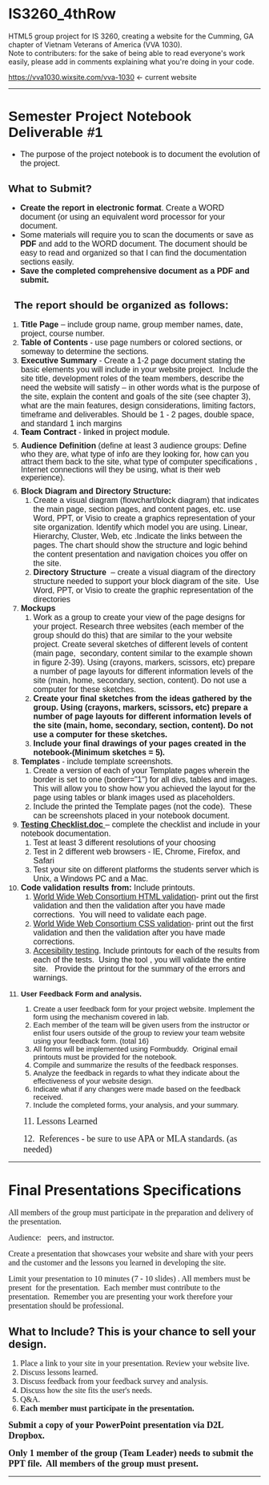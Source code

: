 # IS3260_4thRow
HTML5 group project for IS 3260, creating a website for the Cumming, GA chapter of Vietnam Veterans of America (VVA 1030).
<br/>Note to contributers: for the sake of being able to read everyone's work easily, please add in comments explaining what you're doing in your code.

https://vva1030.wixsite.com/vva-1030 <- current website
<hr>
<html>
<head>
</head>
<body>
<h1><span style="font-family: arial, helvetica, sans-serif;">Semester Project Notebook Deliverable #1</span></h1>
<ul>
<li><span style="font-family: arial, helvetica, sans-serif; font-size: 12pt;">The purpose of the project notebook is to document the evolution of the project.</span></li>
</ul>
<h2><span style="font-family: arial, helvetica, sans-serif;">What to Submit?</span></h2>
<ul>
<li><span style="font-size: 12pt; font-family: arial, helvetica, sans-serif;"><strong>Create the report in electronic format</strong>. Create a WORD document (or using an equivalent word processor for your document.&nbsp;</span></li>
<li><span style="font-size: 12pt; font-family: arial, helvetica, sans-serif;">Some materials will require you to scan the documents or save as <strong>PDF</strong> and add to the WORD document. The document should be easy to read and organized so that I can find the documentation sections easily.</span></li>
<li><span style="font-size: 12pt; font-family: arial, helvetica, sans-serif;"><strong>Save the completed comprehensive document as a PDF and submit.</strong></span></li>
</ul>
<p></p>
<h2><span style="font-family: arial, helvetica, sans-serif;">&nbsp;&nbsp;<strong>The report should be</strong> organized<strong> as follows:</strong></span></h2>
<ol style="font-family: Calibri, sans-serif; font-size: 11pt; margin-bottom: 0in;">
<li><span style="font-size: 12pt; font-family: arial, helvetica, sans-serif;"><strong>Title Page</strong>&nbsp;&ndash; include group name, group member names, date, project, course number.</span></li>
<li><span style="font-size: 12pt; font-family: arial, helvetica, sans-serif;"><strong>Table of Contents</strong>&nbsp;- use page numbers or colored sections, or someway to determine the sections.</span></li>
<li><span style="font-size: 12pt; font-family: arial, helvetica, sans-serif;"><strong>Executive Summary</strong>&nbsp;- Create a 1-2 page document stating the basic elements you will include in your website project.&nbsp; Include the site title, development roles of the team members, describe the need the website will satisfy &ndash; in other words what is the purpose of the site, explain the content and goals of the site (see chapter 3), what are the main features, design considerations, limiting factors, timeframe and deliverables. Should be 1 - 2 pages, double space, and standard 1 inch margins</span></li>
<li style="margin: 0in 0in 8pt; line-height: 107%; font-size: 11pt; font-family: Calibri, sans-serif;"><span style="font-size: 12pt; font-family: arial, helvetica, sans-serif;"><b><span style="color: black;">Team Contract</span></b><span style="color: black;">&nbsp;- linked in project module.</span></span></li>
<li style="margin: 0in 0in 8pt; line-height: 107%; font-size: 11pt; font-family: Calibri, sans-serif;"><span style="font-size: 12pt; font-family: arial, helvetica, sans-serif;"><strong>Audience Definition</strong>&nbsp;(define at least 3 audience groups: Define who they are, what type of info are they looking for, how can you attract them back to the site, what type of computer specifications , Internet connections will they be using, what is their web experience).</span></li>
<li><strong><span style="font-size: 12pt; font-family: arial, helvetica, sans-serif;">Block Diagram and Directory Structure:</span></strong>
<ol>
<li><span style="font-size: 12pt; font-family: arial, helvetica, sans-serif;">Create a visual diagram (flowchart/block diagram) that indicates the main page, section pages, and content pages, etc. use Word, PPT, or Visio to create a graphics representation of your site organization. Identify which model you are using. Linear, Hierarchy, Cluster, Web, etc .Indicate the links between the pages. The chart should show the structure and logic behind the content presentation and navigation choices you offer on the site.</span></li>
<li><span style="font-size: 12pt; font-family: arial, helvetica, sans-serif;"><strong>Directory Structure&nbsp;</strong>&nbsp;&ndash; create a visual diagram of the directory structure needed to support your block diagram of the site.&nbsp; Use Word, PPT, or Visio to create the graphic representation of the directories</span></li>
</ol>
</li>
<li><span style="font-size: 12pt; font-family: arial, helvetica, sans-serif;"><strong>Mockups&nbsp;</strong></span>
<ol>
<li><span style="font-size: 12pt; font-family: arial, helvetica, sans-serif;">Work as a group to&nbsp;create your view of the page designs for your project. Research three websites (each member of the group should do this) that are similar to the your website project. Create several sketches of different levels of content (main page,&nbsp; secondary, content similar to the example shown in figure 2-39). Using (crayons, markers, scissors, etc) prepare a number of page layouts for different information levels of the site (main, home, secondary, section, content). Do not use a computer for these sketches.</span></li>
<li><span style="font-size: 12pt; font-family: arial, helvetica, sans-serif;"><strong>Create your final sketches from the ideas gathered by the group. Using (crayons, markers, scissors, etc) prepare a number of page layouts for different information levels of the site (main, home, secondary, section, content). Do not use a computer for these sketches.</strong></span></li>
<li><span style="font-size: 12pt; font-family: arial, helvetica, sans-serif;"><strong>Include your final drawings of your pages created in the notebook-(Minimum sketches = 5).</strong></span></li>
</ol>
</li>
<li><span style="font-size: 12pt; font-family: arial, helvetica, sans-serif;"><strong>Templates&nbsp;</strong>- include template screenshots.&nbsp;</span>
<ol>
<li><span style="font-size: 12pt; font-family: arial, helvetica, sans-serif;">Create a version of each of your Template pages wherein the border is set to one (border="1") for all divs, tables and images. This will allow you to show how you achieved the layout for the page using tables or blank images used as placeholders.</span></li>
<li><span style="font-size: 12pt; font-family: arial, helvetica, sans-serif;">Include the printed the Template pages (not the code). &nbsp;These can be screenshots placed in your notebook document.</span></li>
</ol>
</li>
<li><span style="font-size: 12pt; font-family: arial, helvetica, sans-serif;"><strong><a href="/content/enforced/170852-CO.430.IS3260.12934.20134/testing_checklist.doc">Testing Checklist.doc&nbsp;</a></strong>&ndash; complete the checklist and include in your notebook documentation.</span>
<ol>
<li><span style="font-size: 12pt; font-family: arial, helvetica, sans-serif;">Test at least 3 different resolutions of your choosing</span></li>
<li><span style="font-size: 12pt; font-family: arial, helvetica, sans-serif;">Test in 2 different web browsers - IE, Chrome, Firefox, and Safari</span></li>
<li><span style="font-size: 12pt; font-family: arial, helvetica, sans-serif;">Test your site on different platforms the students server which is Unix, a Windows PC and a Mac.</span></li>
</ol>
</li>
<li><span style="font-size: 12pt; font-family: arial, helvetica, sans-serif;"><strong>Code validation results from:&nbsp;</strong>Include printouts.</span>
<ol>
<li><span style="font-size: 12pt; font-family: arial, helvetica, sans-serif;"><a href="http://validator.w3.org/" target="_blank" rel="noopener noreferrer">World Wide Web Consortium HTML validation</a>- print out the first validation and then the validation after you have made corrections.&nbsp; You will need to validate each page.</span></li>
<li><span style="font-size: 12pt; font-family: arial, helvetica, sans-serif;"><a href="http://jigsaw.w3.org/css-validator/" target="_blank" rel="noopener noreferrer">World Wide Web Consortium CSS validation</a>- print out the first validation and then the validation after you have made corrections.</span></li>
<li><span style="font-size: 12pt; font-family: arial, helvetica, sans-serif;"><a href="https://achecker.ca/checker/" target="_blank" rel="noopener noreferrer">Accesibility testing</a>. Include printouts for each of the results from each of the tests.&nbsp; Using the tool , you will validate the entire site.&nbsp; &nbsp;Provide the printout for the summary of the errors and warnings.</span></li>
</ol>
</li>
<li>
<p><strong>User Feedback Form and analysis.</strong></p>
<ol>
<li>Create a user feedback form for your project website. Implement the form using the mechanism covered in lab.</li>
<li>Each member of the team will be given users from the instructor or enlist four users outside of the group to review your team website using your feedback form. (total 16)</li>
<li>All forms will be implemented using Formbuddy.&nbsp; Original email printouts must be provided for the notebook.</li>
<li>Compile and summarize the results of the feedback responses.&nbsp;</li>
<li>Analyze the feedback in regards to what they indicate about the effectiveness of your website design.</li>
<li>Indicate what if any changes were made based on the feedback received.</li>
<li>Include the completed forms, your analysis, and your summary.</li>
</ol>
</li>
</ol>
<p style="padding-left: 30px;"><span style="font-family: 'Times New Roman', serif; font-size: 13.5pt;">11. Lessons Learned</span></p>
<p style="padding-left: 30px;"><span style="font-family: 'Times New Roman', serif; font-size: 13.5pt;">12.&nbsp; References - be sure to use APA or MLA standards. (as needed)</span></p>
<p style="padding-left: 60px;"></p>
</body>
</html>
<hr>
<html>
    <head>
        <title></title>
    </head>
    <body>
<p></p>
<!--StartFragment-->
<h1>Final Presentations&nbsp;Specifications</h1>
<p style="line-height: normal;" class="MsoNormal"><span style="font-size: 12.0pt; font-family: 'Times New Roman','serif';">All members of the group must participate in the preparation and delivery of the presentation.</span></p>
<p style="line-height: normal;" class="MsoNormal"><span style="font-size: 12.0pt; font-family: 'Times New Roman','serif';">Audience: &nbsp; peers, and instructor.</span></p>
<p style="line-height: normal;" class="MsoNormal"><span style="font-size: 12.0pt; font-family: 'Times New Roman','serif';">Create a presentation that showcases your website and share with your peers and the customer and the lessons you learned in developing the site.</span></p>
<p style="line-height: normal;" class="MsoNormal"><span style="font-size: 12.0pt; font-family: 'Times New Roman','serif';">Limit your presentation to 10 minutes (7 - 10 slides) . All members must be present&nbsp; for the presentation.&nbsp; Each member must contribute to the presentation.&nbsp; Remember you are presenting&nbsp;your work&nbsp;therefore your presentation should be professional.</span></p>
<h2>What to Include? This is your chance to sell your design.</h2>
<ol style="margin-top: 0in;" type="1" start="1">
<li style="line-height: normal; mso-list: l0 level1 lfo1; tab-stops: list .5in;" class="MsoNormal"><span style="font-size: 12.0pt; font-family: 'Times New Roman','serif'; mso-fareast-font-family: 'Times New Roman';">Place a link to your site in your presentation. Review your website live.</span></li>
<li style="line-height: normal; mso-list: l0 level1 lfo1; tab-stops: list .5in;" class="MsoNormal"><span style="font-size: 12.0pt; font-family: 'Times New Roman','serif'; mso-fareast-font-family: 'Times New Roman';">Discuss lessons learned.</span></li>
<li style="line-height: normal; mso-list: l0 level1 lfo1; tab-stops: list .5in;" class="MsoNormal"><span style="font-size: 12.0pt; font-family: 'Times New Roman','serif'; mso-fareast-font-family: 'Times New Roman';">Discuss feedback from your feedback survey and analysis.</span></li>
<li style="line-height: normal; mso-list: l0 level1 lfo1; tab-stops: list .5in;" class="MsoNormal"><span style="font-size: 12.0pt; font-family: 'Times New Roman','serif'; mso-fareast-font-family: 'Times New Roman';">Discuss how the site fits the user's needs.</span></li>
<li style="line-height: normal; mso-list: l0 level1 lfo1; tab-stops: list .5in;" class="MsoNormal"><span style="font-size: 12.0pt; font-family: 'Times New Roman','serif'; mso-fareast-font-family: 'Times New Roman';">Q&amp;A.</span></li>
<li style="line-height: normal; mso-list: l0 level1 lfo1; tab-stops: list .5in;" class="MsoNormal"><strong><span face="Times New Roman, serif" style="font-family: 'Times New Roman', serif;"><span style="font-size: 16px;">Each member must participate in the presentation.&nbsp;&nbsp;</span></span></strong></li>
</ol>
<p style="line-height: normal;" class="MsoNormal"><strong><span style="font-size: 13.5pt; font-family: 'Times New Roman','serif';">Submit a copy of your PowerPoint presentation via D2L Dropbox.</span></strong></p>
<p style="line-height: normal;" class="MsoNormal"><strong><span style="font-size: 13.5pt; font-family: 'Times New Roman','serif';">Only 1 member of the group (Team Leader) needs to submit the PPT file.&nbsp; All members of the group must present.</span></strong></p>
<!--EndFragment-->
<p></p>
</body>
</html>
<hr>
